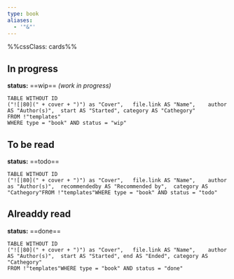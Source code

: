 ```yaml
---
type: book
aliases:
  - '"&"'
---
```



%%cssClass: cards%%
## In progress
**status:** ==wip== *(work in progress)*
```dataview
TABLE WITHOUT ID	
("![|80](" + cover + ")") as "Cover",	file.link AS "Name",	author AS "Author(s)",	start AS "Started",	category AS "Cathegory"
FROM !"templates"
WHERE type = "book" AND status = "wip"
```

## To be read
**status:** ==todo==
```dataview
TABLE WITHOUT ID	
("![|80](" + cover + ")") as "Cover",	file.link AS "Name",	author as "Author(s)",	recommendedby AS "Recommended by",	category AS "Cathegory"FROM !"templates"WHERE type = "book" AND status = "todo"
```
## Alreaddy read
**status:** ==done==
```dataview
TABLE WITHOUT ID	
("![|80](" + cover + ")") as "Cover",	file.link AS "Name",	author AS "Author(s)",	start AS "Started",	end AS "Ended",	category AS "Cathegory"
FROM !"templates"WHERE type = "book" AND status = "done"
````

